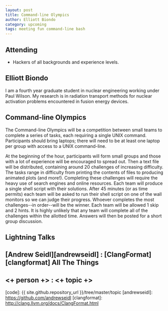 ```yaml
---
layout: post
title: Command-line Olympics
author: Elliott Biondo
category: upcoming
tags: meeting fun command-line bash
---
```



## Attending

- Hackers of all backgrounds and experience levels.

## Elliott Biondo

I am a fourth year graduate student in nuclear engineering working under Paul
Wilson. My research is in radiation transport methods for nuclear activation
problems encountered in fusion energy devices.

## Command-line Olympics

The Command-line Olympics will be a competition between small teams to complete
a series of tasks, each requiring a single UNIX command.  Participants should
bring laptops; there will need to be at least one laptop per group with access
to a UNIX command-line. 

At the beginning of the hour, participants will form small groups and those
with a lot of experience will be encouraged to spread out. Then a text file
will be distributed, containing around 20 challenges of increasing difficulty.
The tasks range in difficulty from printing the contents of files to producing
animated plots (and more!). Completing these challenges will require the heavy
use of search engines and online resources.  Each team will produce a single
shell script with their solutions. After 45 minutes (or as time permits) each
team will be asked to run their shell script on one of the wall monitors so we
can judge their progress.  Whoever completes the most challenges--in
order--will be the winner. Each team will be allowed 1 skip and 2 hints. It is
highly unlikely that any team will complete all of the challenges within the
allotted time. Answers will then be posted for a short group discussion.

## Lightning Talks 

## [Andrew Seidl][andrewseidl] : [ClangFormat][clangformat] All The Things

## <+ person +> : <+ topic +>


[code]: {{ site.github.repository_url }}/tree/master/topic
[andrewseidl]: https://github.com/andrewseidl
[clangformat]: http://clang.llvm.org/docs/ClangFormat.html
